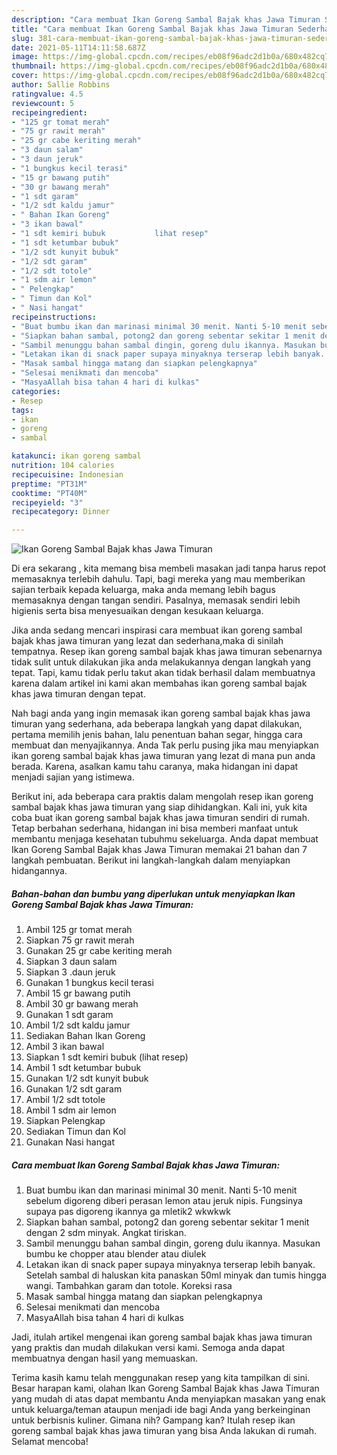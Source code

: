 ```yaml
---
description: "Cara membuat Ikan Goreng Sambal Bajak khas Jawa Timuran Sederhana dan Mudah Dibuat"
title: "Cara membuat Ikan Goreng Sambal Bajak khas Jawa Timuran Sederhana dan Mudah Dibuat"
slug: 381-cara-membuat-ikan-goreng-sambal-bajak-khas-jawa-timuran-sederhana-dan-mudah-dibuat
date: 2021-05-11T14:11:58.687Z
image: https://img-global.cpcdn.com/recipes/eb08f96adc2d1b0a/680x482cq70/ikan-goreng-sambal-bajak-khas-jawa-timuran-foto-resep-utama.jpg
thumbnail: https://img-global.cpcdn.com/recipes/eb08f96adc2d1b0a/680x482cq70/ikan-goreng-sambal-bajak-khas-jawa-timuran-foto-resep-utama.jpg
cover: https://img-global.cpcdn.com/recipes/eb08f96adc2d1b0a/680x482cq70/ikan-goreng-sambal-bajak-khas-jawa-timuran-foto-resep-utama.jpg
author: Sallie Robbins
ratingvalue: 4.5
reviewcount: 5
recipeingredient:
- "125 gr tomat merah"
- "75 gr rawit merah"
- "25 gr cabe keriting merah"
- "3 daun salam"
- "3 daun jeruk"
- "1 bungkus kecil terasi"
- "15 gr bawang putih"
- "30 gr bawang merah"
- "1 sdt garam"
- "1/2 sdt kaldu jamur"
- " Bahan Ikan Goreng"
- "3 ikan bawal"
- "1 sdt kemiri bubuk           lihat resep"
- "1 sdt ketumbar bubuk"
- "1/2 sdt kunyit bubuk"
- "1/2 sdt garam"
- "1/2 sdt totole"
- "1 sdm air lemon"
- " Pelengkap"
- " Timun dan Kol"
- " Nasi hangat"
recipeinstructions:
- "Buat bumbu ikan dan marinasi minimal 30 menit. Nanti 5-10 menit sebelum digoreng diberi perasan lemon atau jeruk nipis. Fungsinya supaya pas digoreng ikannya ga mletik2 wkwkwk"
- "Siapkan bahan sambal, potong2 dan goreng sebentar sekitar 1 menit dengan 2 sdm minyak. Angkat tiriskan."
- "Sambil menunggu bahan sambal dingin, goreng dulu ikannya. Masukan bumbu ke chopper atau blender atau diulek"
- "Letakan ikan di snack paper supaya minyaknya terserap lebih banyak. Setelah sambal di haluskan kita panaskan 50ml minyak dan tumis hingga wangi. Tambahkan garam dan totole. Koreksi rasa"
- "Masak sambal hingga matang dan siapkan pelengkapnya"
- "Selesai menikmati dan mencoba"
- "MasyaAllah bisa tahan 4 hari di kulkas"
categories:
- Resep
tags:
- ikan
- goreng
- sambal

katakunci: ikan goreng sambal 
nutrition: 104 calories
recipecuisine: Indonesian
preptime: "PT31M"
cooktime: "PT40M"
recipeyield: "3"
recipecategory: Dinner

---
```



![Ikan Goreng Sambal Bajak khas Jawa Timuran](https://img-global.cpcdn.com/recipes/eb08f96adc2d1b0a/680x482cq70/ikan-goreng-sambal-bajak-khas-jawa-timuran-foto-resep-utama.jpg)

Di era  sekarang , kita memang bisa membeli masakan jadi tanpa harus repot memasaknya terlebih dahulu. Tapi, bagi mereka yang mau memberikan sajian terbaik kepada keluarga, maka anda memang lebih bagus memasaknya dengan tangan sendiri. Pasalnya, memasak sendiri lebih higienis serta bisa menyesuaikan dengan kesukaan keluarga.

Jika anda sedang mencari inspirasi cara membuat ikan goreng sambal bajak khas jawa timuran yang lezat dan sederhana,maka di sinilah tempatnya. Resep ikan goreng sambal bajak khas jawa timuran  sebenarnya tidak sulit untuk dilakukan jika anda melakukannya dengan langkah yang tepat. Tapi, kamu tidak perlu takut akan tidak berhasil dalam membuatnya 
karena dalam artikel ini kami akan membahas ikan goreng sambal bajak khas jawa timuran dengan tepat.  



Nah bagi anda yang ingin memasak ikan goreng sambal bajak khas jawa timuran yang sederhana, ada beberapa langkah yang dapat dilakukan, pertama memilih jenis bahan, lalu penentuan bahan segar, hingga cara membuat dan menyajikannya. Anda Tak perlu pusing jika mau menyiapkan ikan goreng sambal bajak khas jawa timuran yang lezat di mana pun anda berada. Karena, asalkan kamu  tahu caranya, maka hidangan ini dapat menjadi sajian yang istimewa.

Berikut ini, ada beberapa cara praktis  dalam mengolah resep ikan goreng sambal bajak khas jawa timuran yang siap dihidangkan. Kali ini, yuk kita coba buat ikan goreng sambal bajak khas jawa timuran sendiri di rumah. Tetap berbahan sederhana, hidangan ini bisa memberi manfaat untuk membantu menjaga kesehatan tubuhmu sekeluarga. Anda dapat membuat Ikan Goreng Sambal Bajak khas Jawa Timuran memakai 21 bahan dan 7 langkah pembuatan. Berikut ini langkah-langkah dalam menyiapkan hidangannya.

<!--inarticleads1-->

##### Bahan-bahan dan bumbu yang diperlukan untuk menyiapkan Ikan Goreng Sambal Bajak khas Jawa Timuran:

1. Ambil 125 gr tomat merah
1. Siapkan 75 gr rawit merah
1. Gunakan 25 gr cabe keriting merah
1. Siapkan 3 daun salam
1. Siapkan 3 .daun jeruk
1. Gunakan 1 bungkus kecil terasi
1. Ambil 15 gr bawang putih
1. Ambil 30 gr bawang merah
1. Gunakan 1 sdt garam
1. Ambil 1/2 sdt kaldu jamur
1. Sediakan  Bahan Ikan Goreng
1. Ambil 3 ikan bawal
1. Siapkan 1 sdt kemiri bubuk           (lihat resep)
1. Ambil 1 sdt ketumbar bubuk
1. Gunakan 1/2 sdt kunyit bubuk
1. Gunakan 1/2 sdt garam
1. Ambil 1/2 sdt totole
1. Ambil 1 sdm air lemon
1. Siapkan  Pelengkap
1. Sediakan  Timun dan Kol
1. Gunakan  Nasi hangat




<!--inarticleads2-->

##### Cara membuat Ikan Goreng Sambal Bajak khas Jawa Timuran:

1. Buat bumbu ikan dan marinasi minimal 30 menit. Nanti 5-10 menit sebelum digoreng diberi perasan lemon atau jeruk nipis. Fungsinya supaya pas digoreng ikannya ga mletik2 wkwkwk
1. Siapkan bahan sambal, potong2 dan goreng sebentar sekitar 1 menit dengan 2 sdm minyak. Angkat tiriskan.
1. Sambil menunggu bahan sambal dingin, goreng dulu ikannya. Masukan bumbu ke chopper atau blender atau diulek
1. Letakan ikan di snack paper supaya minyaknya terserap lebih banyak. Setelah sambal di haluskan kita panaskan 50ml minyak dan tumis hingga wangi. Tambahkan garam dan totole. Koreksi rasa
1. Masak sambal hingga matang dan siapkan pelengkapnya
1. Selesai menikmati dan mencoba
1. MasyaAllah bisa tahan 4 hari di kulkas




Jadi, itulah artikel mengenai  ikan goreng sambal bajak khas jawa timuran  yang praktis dan mudah dilakukan versi kami. Semoga anda dapat membuatnya dengan hasil yang memuaskan. 

Terima kasih kamu telah menggunakan resep yang kita tampilkan di sini. Besar harapan kami, olahan  Ikan Goreng Sambal Bajak khas Jawa Timuran yang mudah di atas dapat membantu Anda menyiapkan masakan yang enak untuk keluarga/teman ataupun menjadi ide bagi Anda yang berkeinginan untuk berbisnis kuliner. Gimana nih? Gampang kan? Itulah resep ikan goreng sambal bajak khas jawa timuran yang bisa Anda lakukan di rumah. Selamat mencoba!

